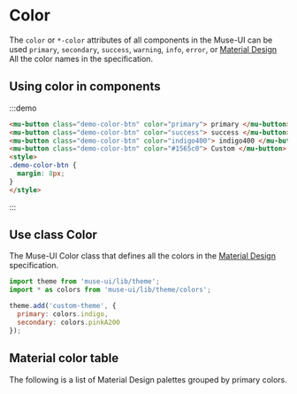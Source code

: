 # Color

The `color` or `*-color` attributes of all components in the Muse-UI can be used `primary`, `secondary`, `success`, `warning`, `info`, `error`, or [Material Design](https://material.io/) All the color names in the  specification.

## Using color in components

:::demo
```html
<mu-button class="demo-color-btn" color="primary"> primary </mu-button>
<mu-button class="demo-color-btn" color="success"> success </mu-button>
<mu-button class="demo-color-btn" color="indigo400"> indigo400 </mu-button>
<mu-button class="demo-color-btn" color="#1565c0"> Custom </mu-button>
<style>
.demo-color-btn {
  margin: 8px;
}
</style>
```
:::

## Use class Color

The Muse-UI Color class that defines all the colors in the [Material Design](https://material.io/) specification.

```javascript
import theme from 'muse-ui/lib/theme';
import * as colors from 'muse-ui/lib/theme/colors';

theme.add('custom-theme', {
  primary: colors.indigo,
  secondary: colors.pinkA200
});
```

## Material color table

The following is a list of Material Design palettes grouped by primary colors.

<color-palette />

<style>
.demo-color-btn {
  margin: 8px;
}
</style>

